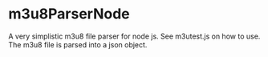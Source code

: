 # m3u8ParserNode

A very simplistic m3u8 file parser for node js. See m3utest.js on how to use. The m3u8 file is parsed into a json object.
